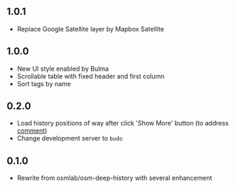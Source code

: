 ## 1.0.1

- Replace Google Satellite layer by Mapbox Satellite

## 1.0.0

- New UI style enabled by Bulma
- Scrollable table with fixed header and first column
- Sort tags by name

## 0.2.0

- Load history positions of way after click 'Show More' button (to address [comment](https://github.com/osmlab/osm-deep-history/issues/14#issuecomment-335953135))
- Change development server to `budo`

## 0.1.0

- Rewrite from osmlab/osm-deep-history with several enhancement
